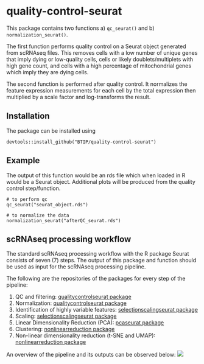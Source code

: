 # quality-control-seurat
This package contains two functions a) `qc_seurat()` and b) `normalization_seurat()`.

The first function performs quality control on a Seurat object generated from scRNAseq files. This removes cells with a low number of unique genes that imply dying or low-quality cells, cells or likely doublets/multiplets with high gene count, and cells with a high percentage of mitochondrial genes which imply they are dying cells.

The second function is performed after quality control. It normalizes the feature expression measurements for each cell by the total expression then multiplied by a scale factor and log-transforms the result.

## Installation
The package can be installed using
```
devtools::install_github("BTIP/quality-control-seurat")
```

## Example
The output of this function would be an rds file which when loaded in R would be a Seurat object. Additional plots will be produced from the quality control step/function.
```
# to perform qc
qc_seurat("seurat_object.rds")

# to normalize the data
normalization_seurat("afterQC_seurat.rds")
```

## scRNAseq processing workflow
The standard scRNAseq processing workflow with the R package Seurat consists of seven (7) steps. The output of this package and function should be used as input for the scRNAseq processing pipeline. 

The following are the repositories of the packages for every step of the pipeline:
1. QC and filtering: [qualitycontrolseurat package](https://github.com/BTIP2024/quality-control-seurat)
2. Normalization: [qualitycontrolseurat package](https://github.com/BTIP2024/quality-control-seurat)
3. Identification of highly variable features: [selectionscalingseurat package](https://github.com/BTIP2024/selection-scaling-seurat)
4. Scaling: [selectionscalingseurat package](https://github.com/BTIP2024/selection-scaling-seurat)
5. Linear Dimensionality Reduction (PCA): [pcaseurat package](https://github.com/BTIP2024/pca-seurat)
6. Clustering: [nonlinearreduction package](https://github.com/BTIP2024/non-linear-reduction)
7. Non-linear dimensionality reduction (t-SNE and UMAP): [nonlinearreduction package](https://github.com/BTIP2024/non-linear-reduction)

An overview of the pipeline and its outputs can be observed below:
![](https://github.com/user-attachments/assets/de8e812a-6c6d-475a-9b58-33156348de11)

